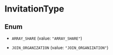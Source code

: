 

# InvitationType

## Enum


* `ARRAY_SHARE` (value: `"ARRAY_SHARE"`)

* `JOIN_ORGANIZATION` (value: `"JOIN_ORGANIZATION"`)



